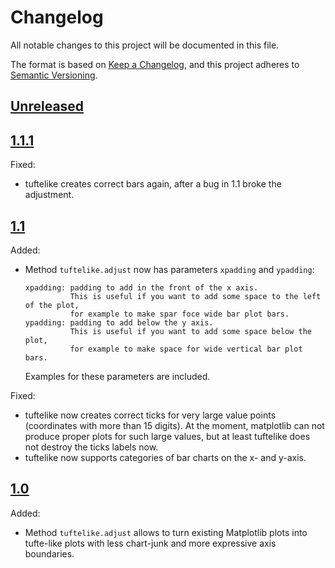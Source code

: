 <!--
This file is part of matplotlib-tufte, Tufte-style plots for matplotlib.
https://gitlab.com/lemberger/matplotlib-tufte

SPDX-FileCopyrightText: 2022 Thomas Lemberger <https://thomaslemberger.com>

SPDX-License-Identifier: Apache-2.0
-->

# Changelog
All notable changes to this project will be documented in this file.

The format is based on [Keep a Changelog](https://keepachangelog.com/en/1.0.0/),
and this project adheres to [Semantic Versioning](https://semver.org/spec/v2.0.0.html).

## [Unreleased]

## [1.1.1]

Fixed:

- tuftelike creates correct bars again, after a bug in 1.1 broke the adjustment.

## [1.1]

Added:

- Method `tuftelike.adjust` now has parameters `xpadding` and `ypadding`:

      xpadding: padding to add in the front of the x axis.
                This is useful if you want to add some space to the left of the plot,
                for example to make spar foce wide bar plot bars.
      ypadding: padding to add below the y axis.
                This is useful if you want to add some space below the plot,
                for example to make space for wide vertical bar plot bars.
  
  Examples for these parameters are included.

Fixed:

- tuftelike now creates correct ticks for very large value points (coordinates with more than 15 digits).
  At the moment, matplotlib can not produce proper plots for such large values,
  but at least tuftelike does not destroy the ticks labels now.
- tuftelike now supports categories of bar charts on the x- and y-axis.


## [1.0]

Added:

- Method `tuftelike.adjust` allows to turn existing Matplotlib plots into tufte-like plots
  with less chart-junk and more expressive axis boundaries. 



[Unreleased]: https://gitlab.com/lemberger/matplotlib-tufte/-/compare/1.1.1...main
[1.0]: https://gitlab.com/lemberger/matplotlib-tufte/-/tree/1.0
[1.1]: https://gitlab.com/lemberger/matplotlib-tufte/-/tree/1.1
[1.1.1]: https://gitlab.com/lemberger/matplotlib-tufte/-/tree/1.1.1
